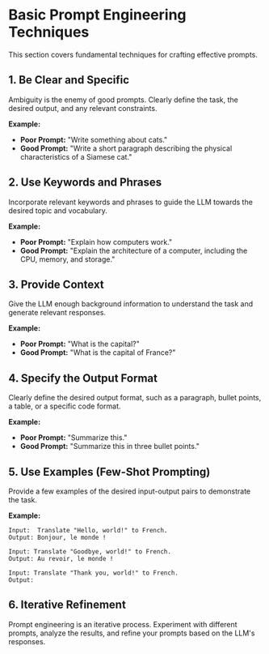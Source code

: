 # Basic Prompt Engineering Techniques

This section covers fundamental techniques for crafting effective prompts.

## 1. Be Clear and Specific

Ambiguity is the enemy of good prompts.  Clearly define the task, the desired output, and any relevant constraints.

**Example:**

*   **Poor Prompt:** "Write something about cats."
*   **Good Prompt:** "Write a short paragraph describing the physical characteristics of a Siamese cat."

## 2. Use Keywords and Phrases

Incorporate relevant keywords and phrases to guide the LLM towards the desired topic and vocabulary.

**Example:**

*   **Poor Prompt:** "Explain how computers work."
*   **Good Prompt:** "Explain the architecture of a computer, including the CPU, memory, and storage."

## 3. Provide Context

Give the LLM enough background information to understand the task and generate relevant responses.

**Example:**

*   **Poor Prompt:** "What is the capital?"
*   **Good Prompt:** "What is the capital of France?"

## 4. Specify the Output Format

Clearly define the desired output format, such as a paragraph, bullet points, a table, or a specific code format.

**Example:**

*   **Poor Prompt:** "Summarize this."
*   **Good Prompt:** "Summarize this in three bullet points."

## 5. Use Examples (Few-Shot Prompting)

Provide a few examples of the desired input-output pairs to demonstrate the task.

**Example:**

```
Input:  Translate "Hello, world!" to French.
Output: Bonjour, le monde !

Input: Translate "Goodbye, world!" to French.
Output: Au revoir, le monde !

Input: Translate "Thank you, world!" to French.
Output:
```

## 6. Iterative Refinement

Prompt engineering is an iterative process. Experiment with different prompts, analyze the results, and refine your prompts based on the LLM's responses.
